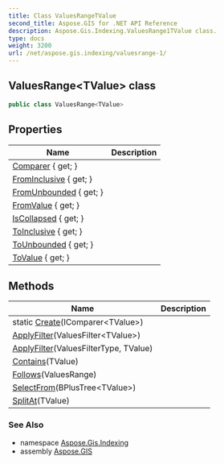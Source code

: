 ```yaml
---
title: Class ValuesRangeTValue
second_title: Aspose.GIS for .NET API Reference
description: Aspose.Gis.Indexing.ValuesRange1TValue class. 
type: docs
weight: 3200
url: /net/aspose.gis.indexing/valuesrange-1/
---
```

## ValuesRange&lt;TValue&gt; class

```csharp
public class ValuesRange<TValue>
```

## Properties

| Name | Description |
| --- | --- |
| [Comparer](../../aspose.gis.indexing/valuesrange-1/comparer/) { get; } |  |
| [FromInclusive](../../aspose.gis.indexing/valuesrange-1/frominclusive/) { get; } |  |
| [FromUnbounded](../../aspose.gis.indexing/valuesrange-1/fromunbounded/) { get; } |  |
| [FromValue](../../aspose.gis.indexing/valuesrange-1/fromvalue/) { get; } |  |
| [IsCollapsed](../../aspose.gis.indexing/valuesrange-1/iscollapsed/) { get; } |  |
| [ToInclusive](../../aspose.gis.indexing/valuesrange-1/toinclusive/) { get; } |  |
| [ToUnbounded](../../aspose.gis.indexing/valuesrange-1/tounbounded/) { get; } |  |
| [ToValue](../../aspose.gis.indexing/valuesrange-1/tovalue/) { get; } |  |

## Methods

| Name | Description |
| --- | --- |
| static [Create](../../aspose.gis.indexing/valuesrange-1/create/)(IComparer&lt;TValue&gt;) |  |
| [ApplyFilter](../../aspose.gis.indexing/valuesrange-1/applyfilter/#applyfilter_1)(ValuesFilter&lt;TValue&gt;) |  |
| [ApplyFilter](../../aspose.gis.indexing/valuesrange-1/applyfilter/#applyfilter)(ValuesFilterType, TValue) |  |
| [Contains](../../aspose.gis.indexing/valuesrange-1/contains/)(TValue) |  |
| [Follows](../../aspose.gis.indexing/valuesrange-1/follows/)(ValuesRange) |  |
| [SelectFrom](../../aspose.gis.indexing/valuesrange-1/selectfrom/)(BPlusTree&lt;TValue&gt;) |  |
| [SplitAt](../../aspose.gis.indexing/valuesrange-1/splitat/)(TValue) |  |

### See Also

* namespace [Aspose.Gis.Indexing](../../aspose.gis.indexing/)
* assembly [Aspose.GIS](../../)



